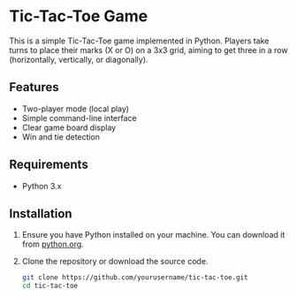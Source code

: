 # Tic-Tac-Toe Game

This is a simple Tic-Tac-Toe game implemented in Python. Players take turns to place their marks (X or O) on a 3x3 grid, aiming to get three in a row (horizontally, vertically, or diagonally).

## Features

- Two-player mode (local play)
- Simple command-line interface
- Clear game board display
- Win and tie detection

## Requirements

- Python 3.x

## Installation

1. Ensure you have Python installed on your machine. You can download it from [python.org](https://www.python.org/downloads/).

2. Clone the repository or download the source code.

   ```bash
   git clone https://github.com/yourusername/tic-tac-toe.git
   cd tic-tac-toe
